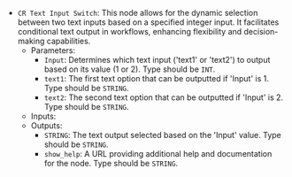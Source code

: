 - `CR Text Input Switch`: This node allows for the dynamic selection between two text inputs based on a specified integer input. It facilitates conditional text output in workflows, enhancing flexibility and decision-making capabilities.
    - Parameters:
        - `Input`: Determines which text input ('text1' or 'text2') to output based on its value (1 or 2). Type should be `INT`.
        - `text1`: The first text option that can be outputted if 'Input' is 1. Type should be `STRING`.
        - `text2`: The second text option that can be outputted if 'Input' is 2. Type should be `STRING`.
    - Inputs:
    - Outputs:
        - `STRING`: The text output selected based on the 'Input' value. Type should be `STRING`.
        - `show_help`: A URL providing additional help and documentation for the node. Type should be `STRING`.
